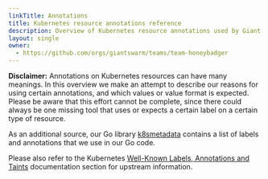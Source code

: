 ```yaml
---
linkTitle: Annotations
title: Kubernetes resource annotations reference
description: Overview of Kubernetes resource annotations used by Giant Swarm, and their meaning.
layout: single
owner:
  - https://github.com/orgs/giantswarm/teams/team-honeybadger
---
```


**Disclaimer:** Annotations on Kubernetes resources can have many meanings. In this overview we make an attempt to describe our reasons for using certain annotations, and which values or value format is expected. Please be aware that this effort cannot be complete, since there could always be one missing tool that uses or expects a certain label on a certain type of resource.

As an additional source, our Go library [k8smetadata](https://github.com/giantswarm/k8smetadata) contains a list of labels and annotations that we use in our Go code.

Please also refer to the Kubernetes [Well-Known Labels, Annotations and Taints](https://kubernetes.io/docs/reference/labels-annotations-taints/) documentation section for upstream information.
